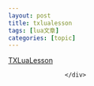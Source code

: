 ```yaml
---
layout: post
title: txlualesson 
tags: [lua文章]
categories: [topic]
---
```

<div itemprop="articleBody">
                        

<p><a href="https://taixuan91.github.io/TXLuaLesson/html/">TXLuaLesson</a></p>

                    </div>